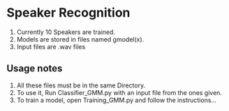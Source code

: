 # Speaker Recognition

1. Currently 10 Speakers are trained.
2. Models are stored in files named gmodel(x).
3. Input files are .wav files

## Usage notes
1. All these files must be in the same Directory.
2. To use it, Run Classifier_GMM.py with an input file from the ones given.
3. To train a model, open Training_GMM.py and follow the instructions... 
